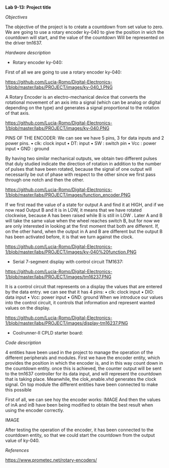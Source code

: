 **Lab 9-13: Project title**

*Objectives*

The objective of the project is to créate a countdown from set value to zero. We are going to use a rotary encoder ky-040 to give the position in wich the countdown will start, and the value of the countdown Will be represented on the driver tm1637.

*Hardware description*

-	Rotary encoder ky-040:

First of all we are going to use a rotary encoder ky-040:

https://github.com/Lucia-Romo/Digital-Electronics-1/blob/master/labs/PROJECT/images/ky-040_1.PNG

A Rotary Encoder is an electro-mechanical device that converts the rotational movement of an axis into a signal (which can be analog or digital depending on the type) and generates a signal proportional to the rotation of that axis.

https://github.com/Lucia-Romo/Digital-Electronics-1/blob/master/labs/PROJECT/images/ky-040.PNG

PINS OF THE ENCODER: 
We can see we have 5 pins, 3 for data inputs and 2 power pins.
• clk: clock input
• DT: input
• SW : switch pin
• Vcc : power input
• GND : ground

By having two similar mechanical outputs, we obtain two different pulses that duly studied indicate the direction of rotation in addition to the number of pulses that have been rotated, because the signal of one output will necessarily be out of phase with respect to the other since we first pass through one notch and then the other.

https://github.com/Lucia-Romo/Digital-Electronics-1/blob/master/labs/PROJECT/images/function_encoder.PNG

If we first read the value of a state for output A and find it at HIGH, and if we now read Output B and it is in LOW, it means that we have rotated clockwise, because A has been raised while B is still in LOW . Later A and B will take the same value when the wheel reaches switch B, but for now we are only interested in looking at the first moment that both are different. If, on the other hand, when the output in A and B are different but the output B has been activated before, it is that we turn against the clock.

https://github.com/Lucia-Romo/Digital-Electronics-1/blob/master/labs/PROJECT/images/ky-040%20function.PNG


-	Serial 7-segment display with control circuit TM1637:

https://github.com/Lucia-Romo/Digital-Electronics-1/blob/master/labs/PROJECT/images/tm16237.PNG

It is a control circuit that represents on a display the values that are entered by the data entry.
we can see that it has 4 pins:
• clk: clock input
• DIO: data input
• Vcc: power input
• GND: ground
When we introduce our values into the control circuit, it controls that information and represent wanted values on the display.

https://github.com/Lucia-Romo/Digital-Electronics-1/blob/master/labs/PROJECT/images/display-tm16237.PNG

-	Coolrunner-II CPLD starter board:

*Code description*

4 entities have been used in the project to manage the operation of the different peripherals and modules. First we have the encoder entity, which provides the position in which the encoder is, and in this way count down in the countdown entity. once this is achieved, the counter output will be sent to the tm1637 controller for its data input, and will represent the countdown that is taking place.
Meanwhile, the clok_enable.vhd generates the clock signal.
On top module the different entities have been connected to make this possible

First of all, we can see hoy the encoder works:
IMAGE
And then the values of inA and inB have been being modified to obtain the best result when using the encoder correctly.

IMAGE

After testing the operation of the encoder, it has been connected to the countdown entity, so that we could start the countdown from the output value of ky-040.



*References*

https://www.prometec.net/rotary-encoders/
